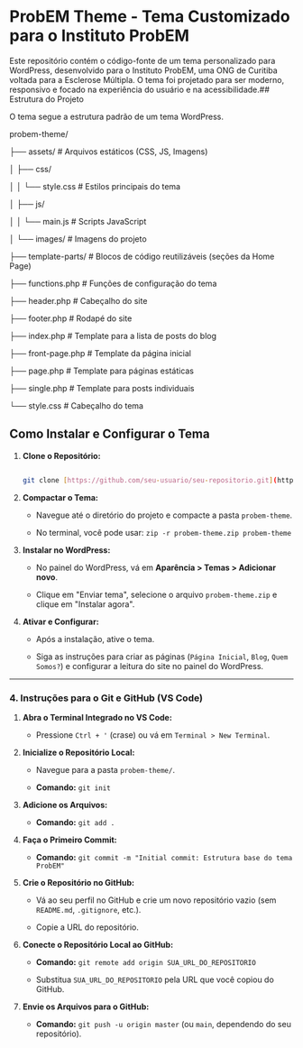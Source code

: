 # ProbEM Theme - Tema Customizado para o Instituto ProbEM


Este repositório contém o código-fonte de um tema personalizado para WordPress, desenvolvido para o Instituto ProbEM, uma ONG de Curitiba voltada para a Esclerose Múltipla. O tema foi projetado para ser moderno, responsivo e focado na experiência do usuário e na acessibilidade.## Estrutura do Projeto


O tema segue a estrutura padrão de um tema WordPress.

probem-theme/

├── assets/                  # Arquivos estáticos (CSS, JS, Imagens)

│   ├── css/

│   │   └── style.css        # Estilos principais do tema

│   ├── js/

│   │   └── main.js          # Scripts JavaScript

│   └── images/              # Imagens do projeto

├── template-parts/          # Blocos de código reutilizáveis (seções da Home Page)

├── functions.php            # Funções de configuração do tema

├── header.php               # Cabeçalho do site

├── footer.php               # Rodapé do site

├── index.php                # Template para a lista de posts do blog

├── front-page.php           # Template da página inicial

├── page.php                 # Template para páginas estáticas

├── single.php               # Template para posts individuais

└── style.css                # Cabeçalho do tema


## Como Instalar e Configurar o Tema


1.  **Clone o Repositório:**

    ```bash

    git clone [https://github.com/seu-usuario/seu-repositorio.git](https://github.com/seu-usuario/seu-repositorio.git)

    ```

2.  **Compactar o Tema:**

    * Navegue até o diretório do projeto e compacte a pasta `probem-theme`.

    * No terminal, você pode usar: `zip -r probem-theme.zip probem-theme`

3.  **Instalar no WordPress:**

    * No painel do WordPress, vá em **Aparência > Temas > Adicionar novo**.

    * Clique em "Enviar tema", selecione o arquivo `probem-theme.zip` e clique em "Instalar agora".

4.  **Ativar e Configurar:**

    * Após a instalação, ative o tema.

    * Siga as instruções para criar as páginas (`Página Inicial`, `Blog`, `Quem Somos?`) e configurar a leitura do site no painel do WordPress.


---


### **4. Instruções para o Git e GitHub (VS Code)**


1.  **Abra o Terminal Integrado no VS Code:**

    * Pressione `Ctrl + '` (crase) ou vá em `Terminal > New Terminal`.


2.  **Inicialize o Repositório Local:**

    * Navegue para a pasta `probem-theme/`.

    * **Comando:** `git init`


3.  **Adicione os Arquivos:**

    * **Comando:** `git add .`


4.  **Faça o Primeiro Commit:**

    * **Comando:** `git commit -m "Initial commit: Estrutura base do tema ProbEM"`


5.  **Crie o Repositório no GitHub:**

    * Vá ao seu perfil no GitHub e crie um novo repositório vazio (sem `README.md`, `.gitignore`, etc.).

    * Copie a URL do repositório.


6.  **Conecte o Repositório Local ao GitHub:**

    * **Comando:** `git remote add origin SUA_URL_DO_REPOSITORIO`

    * Substitua `SUA_URL_DO_REPOSITORIO` pela URL que você copiou do GitHub.


7.  **Envie os Arquivos para o GitHub:**

    * **Comando:** `git push -u origin master` (ou `main`, dependendo do seu repositório).
